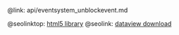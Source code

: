 @link: api/eventsystem_unblockevent.md

@seolinktop: [html5 library](https://webix.com)
@seolink: [dataview download](https://webix.com/widget/dataview/)